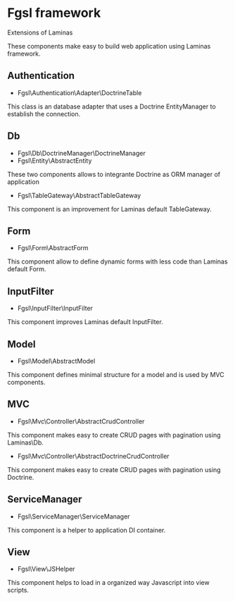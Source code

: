 # Fgsl framework

Extensions of Laminas

These components make easy to build web application using Laminas framework.

## Authentication

* Fgsl\Authentication\Adapter\DoctrineTable

This class is an database adapter that uses a Doctrine EntityManager to establish the connection.

## Db


* Fgsl\Db\DoctrineManager\DoctrineManager
* Fgsl\Entity\AbstractEntity

These two components allows to integrante Doctrine as ORM manager of application

* Fgsl\TableGateway\AbstractTableGateway

This component is an improvement for Laminas default TableGateway.

## Form

* Fgsl\Form\AbstractForm

This component allow to define dynamic forms with less code than Laminas default Form.

## InputFilter

* Fgsl\InputFilter\InputFilter

This component improves Laminas default InputFilter.

## Model

* Fgsl\Model\AbstractModel

This component defines minimal structure for a model and is used by MVC components.

## MVC

* Fgsl\Mvc\Controller\AbstractCrudController

This component makes easy to create CRUD pages with pagination using Laminas\Db.

* Fgsl\Mvc\Controller\AbstractDoctrineCrudController

This component makes easy to create CRUD pages with pagination using Doctrine.

## ServiceManager

*  Fgsl\ServiceManager\ServiceManager

This component is a helper to application DI container.

## View

* Fgsl\View\JSHelper

This component helps to load in a organized way Javascript into view scripts.
